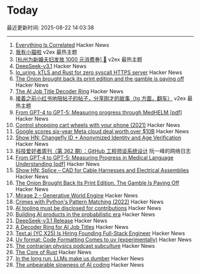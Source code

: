# Today

最近更新时间: 2025-08-22 14:03:38

--- 
1. [Everything Is Correlated](https://gwern.net/everything) Hacker News
2. [我有小猫啦](https://www.v2ex.com/t/1154168) v2ex 最热主题
3. [[杭州为新婚夫妇发放 1000 元消费券] 🤡](https://www.v2ex.com/t/1154122) v2ex 最热主题
4. [DeepSeek-v3.1](https://api-docs.deepseek.com/news/news250821) Hacker News
5. [Io_uring, kTLS and Rust for zero syscall HTTPS server](https://blog.habets.se/2025/04/io-uring-ktls-and-rust-for-zero-syscall-https-server.html) Hacker News
6. [The Onion brought back its print edition and the gamble is paying off](https://www.wsj.com/business/media/the-onion-print-subscribers-6c24649c) Hacker News
7. [The AI Job Title Decoder Ring](https://www.dbreunig.com/2025/08/21/a-guide-to-ai-titles.html) Hacker News
8. [接着之前小红书地陪帖子的帖子，分享刚才的故事（tg 方面，翻车）](https://www.v2ex.com/t/1154097) v2ex 最热主题
9. [From GPT-4 to GPT-5: Measuring progress through MedHELM [pdf]](https://www.fertrevino.com/docs/gpt5_medhelm.pdf) Hacker News
10. [Control shopping cart wheels with your phone (2021)](https://www.begaydocrime.com/) Hacker News
11. [Google scores six-year Meta cloud deal worth over $10B](https://www.cnbc.com/2025/08/21/google-scores-six-year-meta-cloud-deal-worth-over-10-billion.html) Hacker News
12. [Show HN: Changefly ID + Anonymized Identity and Age Verification](https://www.changefly.com/blog/2025/08/anonymized-identity-and-age-verification-a-new-era-of-privacy-for-changefly-id) Hacker News
13. [科技爱好者周刊（第 362 期）：GitHub 工程师谈系统设计](http://www.ruanyifeng.com/blog/2025/08/weekly-issue-362.html) 阮一峰的网络日志
14. [From GPT-4 to GPT-5: Measuring Progress in Medical Language Understanding [pdf]](https://www.fertrevino.com/docs/gpt5_medhelm.pdf) Hacker News
15. [Show HN: Splice – CAD for Cable Harnesses and Electrical Assemblies](https://splice-cad.com) Hacker News
16. [The Onion Brought Back Its Print Edition. The Gamble Is Paying Off](https://www.wsj.com/business/media/the-onion-print-subscribers-6c24649c) Hacker News
17. [Mirage 2 – Generative World Engine](https://demo.dynamicslab.ai/chaos) Hacker News
18. [Crimes with Python's Pattern Matching (2022)](https://www.hillelwayne.com/post/python-abc/) Hacker News
19. [AI tooling must be disclosed for contributions](https://github.com/ghostty-org/ghostty/pull/8289) Hacker News
20. [Building AI products in the probabilistic era](https://giansegato.com/essays/probabilistic-era) Hacker News
21. [DeepSeek-v3.1 Release](https://api-docs.deepseek.com/news/news250821) Hacker News
22. [A Decoder Ring for AI Job Titles](https://www.dbreunig.com/2025/08/21/a-guide-to-ai-titles.html) Hacker News
23. [Text.ai (YC X25) Is Hiring Founding Full-Stack Engineer](https://www.ycombinator.com/companies/text-ai/jobs/OJBr0v2-founding-full-stack-engineer) Hacker News
24. [Uv format: Code Formatting Comes to uv (experimentally)](https://pydevtools.com/blog/uv-format-code-formatting-comes-to-uv-experimentally/) Hacker News
25. [The contrarian physics podcast subculture](https://timothynguyen.org/2025/08/21/physics-grifters-eric-weinstein-sabine-hossenfelder-and-a-crisis-of-credibility/) Hacker News
26. [The Core of Rust](https://jyn.dev/the-core-of-rust/) Hacker News
27. [In the long run, LLMs make us dumber](https://desunit.com/blog/in-the-long-run-llms-make-us-dumber/) Hacker News
28. [The unbearable slowness of AI coding](https://joshuavaldez.com/the-unbearable-slowness-of-ai-coding/) Hacker News
